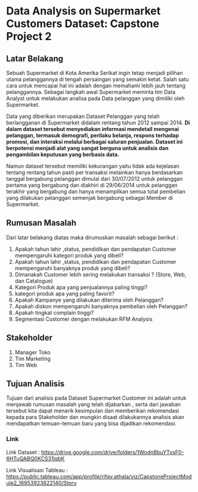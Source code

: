 # Data Analysis on Supermarket Customers Dataset: Capstone Project 2
## Latar Belakang
Sebuah Supermarket di Kota Amerika Serikat ingin tetap menjadi pilihan utama pelanggannya di tengah persaingan yang semakin ketat. Salah satu cara untuk mencapai hal ini adalah dengan memahami lebih jauh tentang pelanggannya. Sebagai langkah awal Supermarket meminta tim Data Analyst untuk melakukan analisa pada Data pelanggan yang dimiliki oleh Supermarket.

Data yang diberikan merupakan Dataset Pelanggan yang telah berlangganan di Supermarket didalam rentang tahun 2012 sampai 2014. **Di dalam dataset tersebut menyediakan informasi mendetail mengenai pelanggan, termasuk demografi, perilaku belanja, respons terhadap promosi, dan interaksi melalui berbagai saluran penjualan. Dataset ini berpotensi menjadi alat yang sangat berguna untuk analisis dan pengambilan keputusan yang berbasis data.**

Namun dataset tersebut memiliki kekurangan yaitu tidak ada kejelasan tentang rentang tahun pasti per transaksi melainkan hanya berdasarkan tanggal bergabung pelanggan dimulai dari 30/07/2012 untuk pelanggan pertama yang bergabung dan diakhiri di 29/06/2014 untuk pelanggan terakhir yang bergabung dan hanya menampilkan semua total pembelian yang dilakukan pelanggan semenjak bergabung sebagai Member di Supermarket.


## Rumusan Masalah
Dari latar belakang diatas maka dirumuskan masalah sebagai berikut :
1. Apakah tahun lahir ,status, pendidikan dan pendapatan Customer mempengaruhi kategori produk yang dibeli?
2. Apakah tahun lahir ,status, pendidikan dan pendapatan Customer mempengaruhi banyaknya produk yang dibeli?
3. Dimanakah Customer lebih sering melakukan transaksi ? (Store, Web, dan Catalogue)
4. Kategori Produk apa yang penjualannya paling tinggi?
5. kategori produk apa yang paling favorit?
6. Apakah Kampanye yang dilakukan diterima oleh Pelanggan?
7. Apakah diskon mempengaruhi banyaknya pembelian oleh Pelanggan?
8. Apakah tingkat complain tinggi?
9. Segmentasi Customer dengan melakukan RFM Analysis

## Stakeholder
1. Manager Toko
2. Tim Marketing
3. Tim Web

## Tujuan Analisis
Tujuan dari analisis pada Dataset Supermarket Customer ini adalah untuk menjawab rumusan masalah yang telah dijabarkan , serta dari jawaban tersebut
kita dapat menarik kesimpulan dan memberikan rekomendasi kepada para Stakeholder dan mungkin disaat dilakukannya analisis akan mendapatkan temuan-temuan baru yang bisa dijadikan rekomendasi.



### Link
Link Dataset : https://drive.google.com/drive/folders/1WodnBbuYTvsF0-6HTuQABQ0KCS31lqbK

Link Visualisasi Tableau : https://public.tableau.com/app/profile/rifqy.athala/viz/CapstoneProjectModule2_16953923822140/Story

